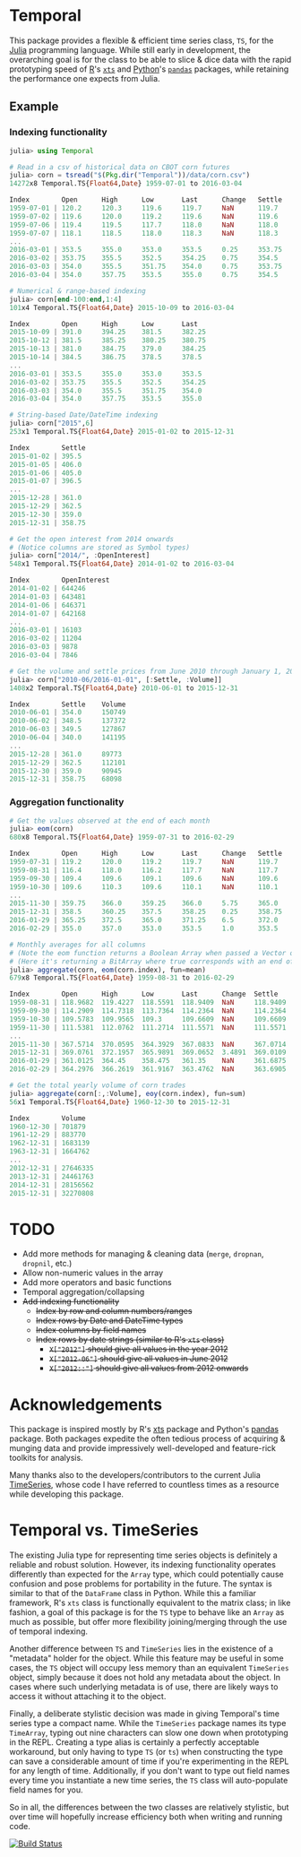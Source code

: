 # Temporal
This package provides a flexible & efficient time series class, `TS`, for the [Julia](http://julialang.org/) programming language. While still early in development, the overarching goal is for the class to be able to slice & dice data with the rapid prototyping speed of [R](https://www.r-project.org/)'s [`xts`](https://github.com/joshuaulrich/xts) and [Python](https://www.python.org/)'s [`pandas`](http://pandas.pydata.org/) packages, while retaining the performance one expects from Julia.

## Example

### Indexing functionality

```julia
julia> using Temporal

# Read in a csv of historical data on CBOT corn futures
julia> corn = tsread("$(Pkg.dir("Temporal"))/data/corn.csv")
14272x8 Temporal.TS{Float64,Date} 1959-07-01 to 2016-03-04

Index        Open      High      Low       Last      Change   Settle    Volume       OpenInterest
1959-07-01 | 120.2     120.3     119.6     119.7     NaN      119.7     3952         13997
1959-07-02 | 119.6     120.0     119.2     119.6     NaN      119.6     2223         14047
1959-07-06 | 119.4     119.5     117.7     118.0     NaN      118.0     3121         14206
1959-07-07 | 118.1     118.5     118.0     118.3     NaN      118.3     3540         14142
...
2016-03-01 | 353.5     355.0     353.0     353.5     0.25     353.75    10558        16103
2016-03-02 | 353.75    355.5     352.5     354.25    0.75     354.5     2201         11204
2016-03-03 | 354.0     355.5     351.75    354.0     0.75     353.75    4021         9878
2016-03-04 | 354.0     357.75    353.5     355.0     0.75     354.5     2248         7846

# Numerical & range-based indexing
julia> corn[end-100:end,1:4]
101x4 Temporal.TS{Float64,Date} 2015-10-09 to 2016-03-04

Index        Open      High      Low       Last
2015-10-09 | 391.0     394.25    381.5     382.25
2015-10-12 | 381.5     385.25    380.25    380.75
2015-10-13 | 381.0     384.75    379.0     384.25
2015-10-14 | 384.5     386.75    378.5     378.5
...
2016-03-01 | 353.5     355.0     353.0     353.5
2016-03-02 | 353.75    355.5     352.5     354.25
2016-03-03 | 354.0     355.5     351.75    354.0
2016-03-04 | 354.0     357.75    353.5     355.0

# String-based Date/DateTime indexing
julia> corn["2015",6]
253x1 Temporal.TS{Float64,Date} 2015-01-02 to 2015-12-31

Index        Settle
2015-01-02 | 395.5
2015-01-05 | 406.0
2015-01-06 | 405.0
2015-01-07 | 396.5
...
2015-12-28 | 361.0
2015-12-29 | 362.5
2015-12-30 | 359.0
2015-12-31 | 358.75

# Get the open interest from 2014 onwards
# (Notice columns are stored as Symbol types)
julia> corn["2014/", :OpenInterest]
548x1 Temporal.TS{Float64,Date} 2014-01-02 to 2016-03-04

Index        OpenInterest
2014-01-02 | 644246
2014-01-03 | 643481
2014-01-06 | 646371
2014-01-07 | 642168
...
2016-03-01 | 16103
2016-03-02 | 11204
2016-03-03 | 9878
2016-03-04 | 7846

# Get the volume and settle prices from June 2010 through January 1, 2016
julia> corn["2010-06/2016-01-01", [:Settle, :Volume]]
1408x2 Temporal.TS{Float64,Date} 2010-06-01 to 2015-12-31

Index        Settle    Volume
2010-06-01 | 354.0     150749
2010-06-02 | 348.5     137372
2010-06-03 | 349.5     127867
2010-06-04 | 340.0     141195
...
2015-12-28 | 361.0     89773
2015-12-29 | 362.5     112101
2015-12-30 | 359.0     90945
2015-12-31 | 358.75    68098
```

### Aggregation functionality
```julia
# Get the values observed at the end of each month
julia> eom(corn)
680x8 Temporal.TS{Float64,Date} 1959-07-31 to 2016-02-29

Index        Open      High      Low       Last      Change   Settle    Volume       OpenInterest
1959-07-31 | 119.2     120.0     119.2     119.7     NaN      119.7     1868         16381
1959-08-31 | 116.4     118.0     116.2     117.7     NaN      117.7     2865         10008
1959-09-30 | 109.4     109.6     109.1     109.6     NaN      109.6     2094         28224
1959-10-30 | 109.6     110.3     109.6     110.1     NaN      110.1     4819         24897
...
2015-11-30 | 359.75    366.0     359.25    366.0     5.75     365.0     31892        33153
2015-12-31 | 358.5     360.25    357.5     358.25    0.25     358.75    68098        709297
2016-01-29 | 365.25    372.5     365.0     371.25    6.5      372.0     201077       606956
2016-02-29 | 355.0     357.0     353.0     353.5     1.0      353.5     21576        23849

# Monthly averages for all columns
# (Note the eom function returns a Boolean Array when passed a Vector of Dates/DateTimes)
# (Here it's returning a BitArray where true corresponds with an end of month)
julia> aggregate(corn, eom(corn.index), fun=mean)
679x8 Temporal.TS{Float64,Date} 1959-08-31 to 2016-02-29

Index        Open      High      Low       Last      Change  Settle    Volume       OpenInterest
1959-08-31 | 118.9682  119.4227  118.5591  118.9409  NaN     118.9409  2194.0455    14161.8182
1959-09-30 | 114.2909  114.7318  113.7364  114.2364  NaN     114.2364  2270.2273    14365.8636
1959-10-30 | 109.5783  109.9565  109.3     109.6609  NaN     109.6609  3306.5652    27128.5652
1959-11-30 | 111.5381  112.0762  111.2714  111.5571  NaN     111.5571  4837.7143    22800.0952
...
2015-11-30 | 367.5714  370.0595  364.3929  367.0833  NaN     367.0714  203331.8571  399415.2857
2015-12-31 | 369.0761  372.1957  365.9891  369.0652  3.4891  369.0109  68823.6087   400381.4348
2016-01-29 | 361.0125  364.45    358.475   361.35    NaN     361.6875  186723.6     686595.05
2016-02-29 | 364.2976  366.2619  361.9167  363.4762  NaN     363.6905  165292.0952  385815.2381

# Get the total yearly volume of corn trades
julia> aggregate(corn[:,:Volume], eoy(corn.index), fun=sum)
56x1 Temporal.TS{Float64,Date} 1960-12-30 to 2015-12-31

Index        Volume
1960-12-30 | 701879
1961-12-29 | 883770
1962-12-31 | 1683139
1963-12-31 | 1664762
...
2012-12-31 | 27646335
2013-12-31 | 24461763
2014-12-31 | 28156562
2015-12-31 | 32270808
```

# TODO
- Add more methods for managing & cleaning data (`merge`, `dropnan`, `dropnil`, etc.)
- Allow non-numeric values in the array
- Add more operators and basic functions
- Temporal aggregation/collapsing
- ~~Add indexing functionality~~
    - ~~Index by row and column numbers/ranges~~
    - ~~Index rows by Date and DateTime types~~
    - ~~Index columns by field names~~
    - ~~Index rows by date strings (similar to R's `xts` class)~~
        - ~~`X["2012"]` should give all values in the year 2012~~
        - ~~`X["2012-06"]` should give all values in June 2012~~
        - ~~`X["2012::"]` should give all values from 2012 onwards~~

# Acknowledgements
This package is inspired mostly by R's [xts](https://www.google.com/url?sa=t&rct=j&q=&esrc=s&source=web&cd=1&cad=rja&uact=8&ved=0ahUKEwi0yPm9yN3KAhXBfyYKHSACCzMQFggdMAA&url=https%3A%2F%2Fcran.r-project.org%2Fweb%2Fpackages%2Fxts%2Fxts.pdf&usg=AFQjCNHpel8f8UzrzErz6U1SOfNnnSg6_g&sig2=K_omBmBbNMtjUfJ8mt-eOQ) package and Python's [pandas](http://pandas.pydata.org/) package. Both packages expedite the often tedious process of acquiring & munging data and provide impressively well-developed and feature-rick toolkits for analysis.

Many thanks also to the developers/contributors to the current Julia [TimeSeries](https://github.com/JuliaStats/TimeSeries.jl), whose code I have referred to countless times as a resource while developing this package.

# Temporal vs. TimeSeries
The existing Julia type for representing time series objects is definitely a reliable and robust solution. However, its indexing functionality operates differently than expected for the `Array` type, which could potentially cause confusion and pose problems for portability in the future. The syntax is similar to that of the `DataFrame` class in Python. While this a familiar framework, R's `xts` class is functionally equivalent to the matrix class; in like fashion, a goal of this package is for the `TS` type to behave like an `Array` as much as possible, but offer more flexibility joining/merging through the use of temporal indexing.

Another difference between `TS` and `TimeSeries` lies in the existence of a "metadata" holder for the object. While this feature may be useful in some cases, the `TS` object will occupy less memory than an equivalent `TimeSeries` object, simply because it does not hold any metadata about the object. In cases where such underlying metadata is of use, there are likely ways to access it without attaching it to the object.

Finally, a deliberate stylistic decision was made in giving Temporal's time series type a compact name. While the `TimeSeries` package names its type `TimeArray`, typing out nine characters can slow one down when prototyping in the REPL. Creating a type alias is certainly a perfectly acceptable workaround, but only having to type `TS` (or `ts`) when constructing the type can save a considerable amount of time if you're experimenting in the REPL for any length of time. Additionally, if you don't want to type out field names every time you instantiate a new time series, the `TS` class will auto-populate field names for you. 

So in all, the differences between the two classes are relatively stylistic, but over time will hopefully increase efficiency both when writing and running code.


[![Build Status](https://travis-ci.org/dysonance/Temporal.jl.svg?branch=master)](https://travis-ci.org/dysonance/Temporal.jl)

